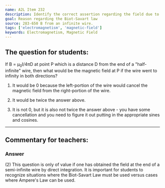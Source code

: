 ```yaml
---
name: A2L Item 232
description: Identify the correct assertion regarding the field due to a current segment.
goal: Reason regarding the Biot-Savart law
source: 283-650 B from an infinite wire.
tags: ['electromagnetism', 'magnetic-field']
keywords: Electromagnetism, Magnetic Field
---
```


## The question for students:

If B = &mu;<sub>0</sub>I/4&pi;D at point P which is a distance D from
the end of a "half-infinite" wire, then what would be the magnetic field
at P if the wire went to infinity in both directions?

1. It would be 0 because the left-portion of the wire would cancel the
   magnetic field from the right-portion of the wire.
2. It would be twice the answer above.

3. It is not 0, but it is also not twice the answer above - you have some
   cancellation and you need to figure it out putting in the appropriate
   sines and cosines.



<hr/>

## Commentary for teachers:

### Answer

(2) This question is only of value if one has obtained the field at the
end of a semi-infinite wire by direct integration. It is important for
students to recognize situations where the Biot-Savart Law must be used
versus cases where Ampere's Law can be used. 

